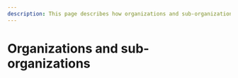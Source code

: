 ```yaml
---
description: This page describes how organizations and sub-organizations work
---
```


# Organizations and sub-organizations

